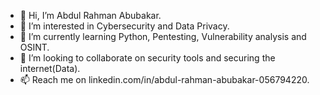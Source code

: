 - 👋 Hi, I’m Abdul Rahman Abubakar.
- 👀 I’m interested in Cybersecurity and Data Privacy. 
- 🌱 I’m currently learning Python, Pentesting, Vulnerability analysis and OSINT.
- 💞️ I’m looking to collaborate on security tools and securing the internet(Data).
- 📫 Reach me on linkedin.com/in/abdul-rahman-abubakar-056794220.

<!---
RahmanAbubakar569/RahmanAbubakar569 is a ✨ special ✨ repository because its `README.md` (this file) appears on your GitHub profile.
You can click the Preview link to take a look at your changes.
--->
